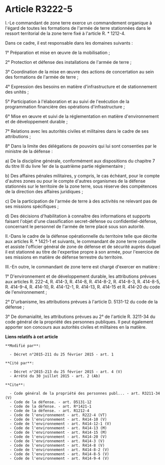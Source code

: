 # Article R3222-5

I.-Le commandant de zone terre exerce un commandement organique à l'égard de toutes les formations de l'armée de terre
stationnées dans le ressort territorial de la zone terre fixé à l'article R. * 1212-4. 

Dans ce cadre, il est responsable dans les domaines suivants : 

1° Préparation et mise en œuvre de la mobilisation ; 

2° Protection et défense des installations de l'armée de terre ; 

3° Coordination de la mise en œuvre des actions de concertation au sein des formations de l'armée de terre ; 

4° Expression des besoins en matière d'infrastructure et de stationnement des unités ; 

5° Participation à l'élaboration et au suivi de l'exécution de la programmation financière des opérations d'infrastructure ; 

6° Mise en œuvre et suivi de la réglementation en matière d'environnement et de développement durable ; 

7° Relations avec les autorités civiles et militaires dans le cadre de ses attributions ; 

8° Dans la limite des délégations de pouvoirs qui lui sont consenties par le ministre de la défense : 

a) De la discipline générale, conformément aux dispositions du chapitre 7 du titre III du livre 1er de la quatrième partie
réglementaire ; 

b) Des affaires pénales militaires, y compris, le cas échéant, pour le compte d'autres zones ou pour le compte d'autres
organismes de la défense stationnés sur le territoire de la zone terre, sous réserve des compétences de la direction des
affaires juridiques ; 

c) De la participation de l'armée de terre à des activités ne relevant pas de ses missions spécifiques ; 

d) Des décisions d'habilitation à connaître des informations et supports faisant l'objet d'une classification secret-défense
ou confidentiel-défense, concernant le personnel de l'armée de terre placé sous son autorité. 

II.-Dans le cadre de la défense opérationnelle du territoire telle que décrite aux articles R. * 1421-1 et suivants, le
commandant de zone terre conseille et assiste l'officier général de zone de défense et de sécurité auprès duquel il est
stationné au titre de l'expertise propre à son armée, pour l'exercice de ses missions en matière de défense terrestre du
territoire. 

III.-En outre, le commandant de zone terre est chargé d'exercer en matière : 

1° D'environnement et de développement durable, les attributions prévues aux articles R. 222-4, R. 414-3, R. 414-8, R.
414-8-2, R. 414-8-3, R. 414-8-5, R. 414-9-4, R. 414-10, R. 414-12-1, R. 414-13, R. 414-15 et R. 414-20 du code de
l'environnement ; 

2° D'urbanisme, les attributions prévues à l'article D. 5131-12 du code de la défense ; 

3° De domanialité, les attributions prévues au 2° de l'article R. 3211-34 du code général de la propriété des personnes
publiques. Il peut également apporter son concours aux autorités civiles et militaires en la matière.

**Liens relatifs à cet article**

	**Modifié par**:

	  - Décret n°2015-211 du 25 février 2015 - art. 1

	**Cité par**:

	  - Décret n°2015-213 du 25 février 2015 - art. 4 (V)
	  - Arrêté du 30 juillet 2015 - art. 2 (Ab)

	**Cite**:

	  - Code général de la propriété des personnes publ... - art. R3211-34 (V)
	  - Code de la défense. - art. D5131-12
	  - Code de la défense. - art. R*1421-1
	  - Code de la défense. - art. R1212-4
	  - Code de l'environnement - art. R222-4 (VT)
	  - Code de l'environnement - art. R414-10 (V)
	  - Code de l'environnement - art. R414-12-1 (V)
	  - Code de l'environnement - art. R414-13 (M)
	  - Code de l'environnement - art. R414-15 (M)
	  - Code de l'environnement - art. R414-20 (V)
	  - Code de l'environnement - art. R414-3 (V)
	  - Code de l'environnement - art. R414-8 (V)
	  - Code de l'environnement - art. R414-8-2 (V)
	  - Code de l'environnement - art. R414-8-5 (V)
	  - Code de l'environnement - art. R414-9-4 (V)
